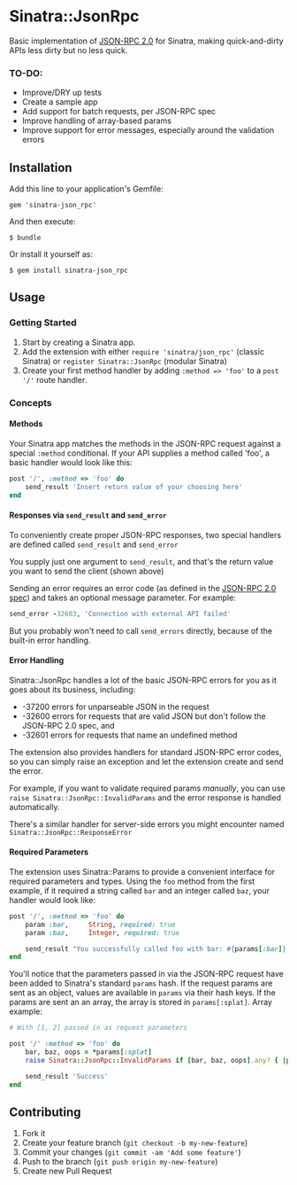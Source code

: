# Sinatra::JsonRpc

Basic implementation of [JSON-RPC 2.0](http://www.jsonrpc.org/specification) for Sinatra, making quick-and-dirty APIs less dirty but no less quick.

### TO-DO:

- Improve/DRY up tests
- Create a sample app
- Add support for batch requests, per JSON-RPC spec
- Improve handling of array-based params
- Improve support for error messages, especially around the validation errors

## Installation

Add this line to your application's Gemfile:

    gem 'sinatra-json_rpc'

And then execute:

    $ bundle

Or install it yourself as:

    $ gem install sinatra-json_rpc

## Usage

### Getting Started
1. Start by creating a Sinatra app.
2. Add the extension with either `require 'sinatra/json_rpc'` (classic Sinatra) or `register Sinatra::JsonRpc` (modular Sinatra)
3. Create your first method handler by adding `:method => 'foo'` to a `post '/'` route handler.

### Concepts

#### Methods

Your Sinatra app matches the methods in the JSON-RPC request against a special `:method` conditional. If your API supplies a method called 'foo', a basic handler would look like this:

```ruby
post '/', :method => 'foo' do
    send_result 'Insert return value of your choosing here'
end
```

#### Responses via `send_result` and `send_error`

To conveniently create proper JSON-RPC responses, two special handlers are defined called `send_result` and `send_error`

You supply just one argument to `send_result`, and that's the return value you want to send the client (shown above)

Sending an error requires an error code (as defined in the [JSON-RPC 2.0 spec](http://www.jsonrpc.org/specification#error_object)) and takes an optional message parameter. For example:

```ruby
send_error -32603, 'Connection with external API failed'
```

But you probably won't need to call `send_errors` directly, because of the built-in error handling.

#### Error Handling

Sinatra::JsonRpc handles a lot of the basic JSON-RPC errors for you as it goes about its business, including:

- -37200 errors for unparseable JSON in the request
- -32600 errors for requests that are valid JSON but don't follow the JSON-RPC 2.0 spec, and
- -32601 errors for requests that name an undefined method

The extension also provides handlers for standard JSON-RPC error codes, so you can simply raise an exception and let the extension create and send the error.

For example, if you want to validate required params _manually_, you can use `raise Sinatra::JsonRpc::InvalidParams` and the error response is handled automatically.

There's a similar handler for server-side errors you might encounter named `Sinatra::JsonRpc::ResponseError`

#### Required Parameters

The extension uses Sinatra::Params to provide a convenient interface for required parameters and types. Using the `foo` method from the first example, if it required a string called `bar` and an integer called `baz`, your handler would look like:

```ruby
post '/', :method => 'foo' do
    param :bar,     String, required: true
    param :baz,     Integer, required: true

    send_result "You successfully called foo with bar: #{params[:bar]} and baz: #{params[:baz]}"
end
```

You'll notice that the parameters passed in via the JSON-RPC request have been added to Sinatra's standard `params` hash. If the request params are sent as an object, values are available in `params` via their hash keys. If the params are sent an an array, the array is stored in `params[:splat]`. Array example:

```ruby
# With [1, 2] passed in as request parameters

post '/' :method => 'foo' do
    bar, baz, oops = *params[:splat]
    raise Sinatra::JsonRpc::InvalidParams if [bar, baz, oops].any? { |param| param.nil? }

    send_result 'Success'
end
```

## Contributing

1. Fork it
2. Create your feature branch (`git checkout -b my-new-feature`)
3. Commit your changes (`git commit -am 'Add some feature'`)
4. Push to the branch (`git push origin my-new-feature`)
5. Create new Pull Request
